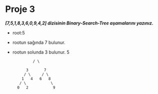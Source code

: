 # Proje 3
***[7,5,1,8,3,6,0,9,4,2] dizisinin Binary-Search-Tree aşamalarını yazınız.***
* root:5
* rootun sağında 7 bulunur.
* rootun solunda 3 bulunur.
                5

               / \

            3       7
           / \     / \
          1   4   6   8
         / \           \
        0   2           9
